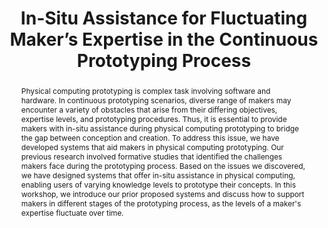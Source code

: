 ---
number: 60
title: "In-Situ Assistance for Fluctuating Maker’s Expertise in the Continuous Prototyping Process"

author0_name: Yoonji Kim
author0_affiliation: Chung-Ang University

author1_name: Hye-Young Jo
author1_affiliation: Chung-Ang University


abstract: "Physical computing prototyping is complex task involving software and hardware. In continuous prototyping scenarios, diverse range of makers may encounter a variety of obstacles that arise from their differing objectives, expertise levels, and prototyping procedures. Thus, it is essential to provide makers with in-situ assistance during physical computing prototyping to bridge the gap between conception and creation. To address this issue, we have developed systems that aid makers in physical computing prototyping. Our previous research involved formative studies that identified the challenges makers face during the prototyping process. Based on the issues we discovered, we have designed systems that offer in-situ assistance in physical computing, enabling users of varying knowledge levels to prototype their concepts. In this workshop, we introduce our prior proposed systems and discuss how to support makers in different stages of the prototyping process, as the levels of a maker's expertise fluctuate over time."

pdf: electrofab23-final58.pdf
---